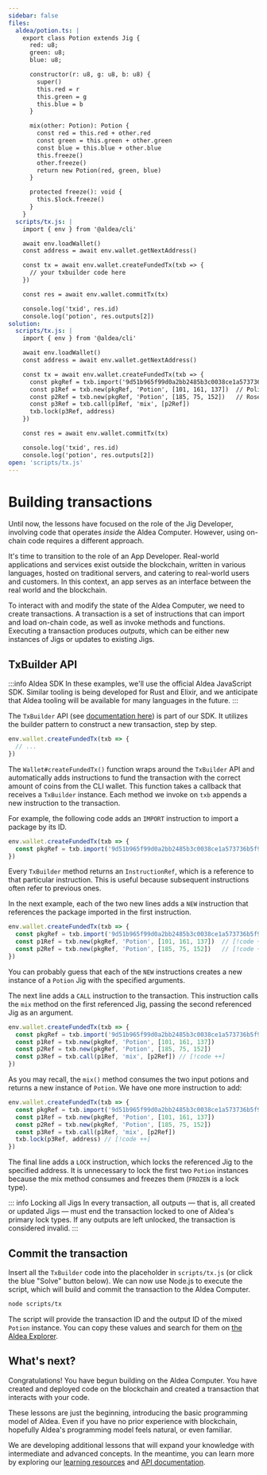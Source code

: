 ```yaml
---
sidebar: false
files:
  aldea/potion.ts: |
    export class Potion extends Jig {
      red: u8;
      green: u8;
      blue: u8;

      constructor(r: u8, g: u8, b: u8) {
        super()
        this.red = r
        this.green = g
        this.blue = b
      }

      mix(other: Potion): Potion {
        const red = this.red + other.red
        const green = this.green + other.green
        const blue = this.blue + other.blue
        this.freeze()
        other.freeze()
        return new Potion(red, green, blue)
      }

      protected freeze(): void {
        this.$lock.freeze()
      }
    }
  scripts/tx.js: |
    import { env } from '@aldea/cli'

    await env.loadWallet()
    const address = await env.wallet.getNextAddress()

    const tx = await env.wallet.createFundedTx(txb => {
      // your txbuilder code here
    })

    const res = await env.wallet.commitTx(tx)

    console.log('txid', res.id)
    console.log('potion', res.outputs[2])
solution:
  scripts/tx.js: |
    import { env } from '@aldea/cli'

    await env.loadWallet()
    const address = await env.wallet.getNextAddress()

    const tx = await env.wallet.createFundedTx(txb => {
      const pkgRef = txb.import('9d51b965f99d0a2bb2485b3c0038ce1a573736b5f98aa2309c61ea221a854774')
      const p1Ref = txb.new(pkgRef, 'Potion', [101, 161, 137])  // Polished Pine
      const p2Ref = txb.new(pkgRef, 'Potion', [185, 75, 152])   // Rose Quartz Pink
      const p3Ref = txb.call(p1Ref, 'mix', [p2Ref])
      txb.lock(p3Ref, address)
    })

    const res = await env.wallet.commitTx(tx)

    console.log('txid', res.id)
    console.log('potion', res.outputs[2])
open: 'scripts/tx.js'
---
```


# Building transactions

Until now, the lessons have focused on the role of the Jig Developer, involving code that operates *inside* the Aldea Computer. However, using on-chain code requires a different approach.

It's time to transition to the role of an App Developer. Real-world applications and services exist outside the blockchain, written in various languages, hosted on traditional servers, and catering to real-world users and customers. In this context, an app serves as an interface between the real world and the blockchain.

To interact with and modify the state of the Aldea Computer, we need to create transactions. A transaction is a set of instructions that can import and load on-chain code, as well as invoke methods and functions. Executing a transaction produces *outputs*, which can be either new instances of Jigs or updates to existing Jigs.

## TxBuilder API

:::info Aldea SDK
In these examples, we'll use the official Aldea JavaScript SDK. Similar tooling is being developed for Rust and Elixir, and we anticipate that Aldea tooling will be available for many languages in the future.
:::

The `TxBuilder` API (see [documentation here](/api/sdk/classes/TxBuilder-1.md)) is part of our SDK. It utilizes the builder pattern to construct a new transaction, step by step.

```ts
env.wallet.createFundedTx(txb => {
  // ...
})
```

The `Wallet#createFundedTx()` function wraps around the `TxBuilder` API and automatically adds instructions to fund the transaction with the correct amount of coins from the CLI wallet. This function takes a callback that receives a `TxBuilder` instance. Each method we invoke on `txb` appends a new instruction to the transaction.

For example, the following code adds an `IMPORT` instruction to import a package by its ID.

```ts
env.wallet.createFundedTx(txb => {
  const pkgRef = txb.import('9d51b965f99d0a2bb2485b3c0038ce1a573736b5f98aa2309c61ea221a854774') // [!code ++]
})
```

Every `TxBuilder` method returns an `InstructionRef`, which is a reference to that particular instruction. This is useful because subsequent instructions often refer to previous ones.

In the next example, each of the two new lines adds a `NEW` instruction that references the package imported in the first instruction.

```ts
env.wallet.createFundedTx(txb => {
  const pkgRef = txb.import('9d51b965f99d0a2bb2485b3c0038ce1a573736b5f98aa2309c61ea221a854774')
  const p1Ref = txb.new(pkgRef, 'Potion', [101, 161, 137])  // [!code ++]
  const p2Ref = txb.new(pkgRef, 'Potion', [185, 75, 152])   // [!code ++]
})
```

You can probably guess that each of the `NEW` instructions creates a new instance of a `Potion` Jig with the specified arguments.

The next line adds a `CALL` instruction to the transaction. This instruction calls the `mix` method on the first referenced Jig, passing the second referenced Jig as an argument.

```ts
env.wallet.createFundedTx(txb => {
  const pkgRef = txb.import('9d51b965f99d0a2bb2485b3c0038ce1a573736b5f98aa2309c61ea221a854774')
  const p1Ref = txb.new(pkgRef, 'Potion', [101, 161, 137])
  const p2Ref = txb.new(pkgRef, 'Potion', [185, 75, 152])
  const p3Ref = txb.call(p1Ref, 'mix', [p2Ref]) // [!code ++]
})
```

As you may recall, the `mix()` method consumes the two input potions and returns a new instance of `Potion`. We have one more instruction to add:

```ts
env.wallet.createFundedTx(txb => {
  const pkgRef = txb.import('9d51b965f99d0a2bb2485b3c0038ce1a573736b5f98aa2309c61ea221a854774')
  const p1Ref = txb.new(pkgRef, 'Potion', [101, 161, 137])
  const p2Ref = txb.new(pkgRef, 'Potion', [185, 75, 152])
  const p3Ref = txb.call(p1Ref, 'mix', [p2Ref])
  txb.lock(p3Ref, address) // [!code ++]
})
```

The final line adds a `LOCK` instruction, which locks the referenced Jig to the specified address. It is unnecessary to lock the first two `Potion` instances because the mix method consumes and freezes them (`FROZEN` is a lock type).

::: info Locking all Jigs
In every transaction, all outputs &mdash; that is, all created or updated Jigs &mdash; must end the transaction locked to one of Aldea's primary lock types. If any outputs are left unlocked, the transaction is considered invalid.
:::

## Commit the transaction

Insert all the `TxBuilder` code into the placeholder in `scripts/tx.js` (or click the blue "Solve" button below). We can now use Node.js to execute the script, which will build and commit the transaction to the Aldea Computer.

```sh
node scripts/tx
```

The script will provide the transaction ID and the output ID of the mixed `Potion` instance. You can copy these values and search for them on [the Aldea Explorer](https://explorer.aldeacomputer.com).

## What's next?

Congratulations! You have begun building on the Aldea Computer. You have created and deployed code on the blockchain and created a transaction that interacts with your code.

These lessons are just the beginning, introducing the basic programming model of Aldea. Even if you have no prior experience with blockchain, hopefully Aldea's programming model feels natural, or even familiar.

We are developing additional lessons that will expand your knowledge with intermediate and advanced concepts. In the meantime, you can learn more by exploring our [learning resources](/learn/about-aldea) and [API documentation](/api/sdk/modules).
